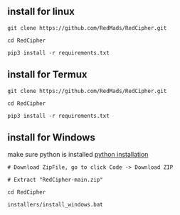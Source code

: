 ## install for  linux

```
git clone https://github.com/RedMads/RedCipher.git

cd RedCipher

pip3 install -r requirements.txt
```



## install for  Termux

```
git clone https://github.com/RedMads/RedCipher.git

cd RedCipher

pip3 install -r requirements.txt 
```



## install for  Windows

make sure python is installed [python installation](https://www.python.org/downloads/release/python-397/)

```
# Download ZipFile, go to click Code -> Download ZIP

# Extract "RedCipher-main.zip"

cd RedCipher

installers/install_windows.bat
```